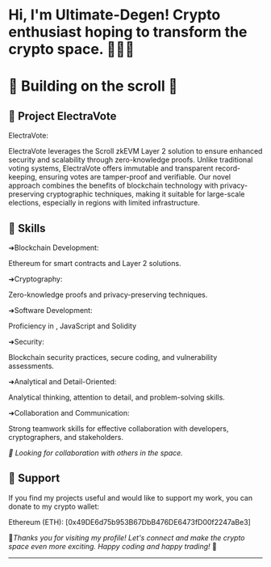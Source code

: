 

# Hi, I'm Ultimate-Degen! Crypto enthusiast hoping to transform the crypto space. 👨🏻‍💻 #

# 📜 Building on the scroll 📜 # 

## 📣 Project ElectraVote

 ElectraVote:

ElectraVote leverages the Scroll zkEVM Layer 2 solution to ensure enhanced security and scalability through zero-knowledge proofs. Unlike traditional voting systems, ElectraVote offers immutable and transparent record-keeping, ensuring votes are tamper-proof and verifiable. Our novel approach combines the benefits of blockchain technology with privacy-preserving cryptographic techniques, making it suitable for large-scale elections, especially in regions with limited infrastructure.

## 🧠 Skills 

➜Blockchain Development:

Ethereum for smart contracts and Layer 2 solutions.

➜Cryptography:

Zero-knowledge proofs and privacy-preserving techniques.

➜Software Development:

Proficiency in , JavaScript and Solidity

➜Security:

Blockchain security practices, secure coding, and vulnerability assessments.

➜Analytical and Detail-Oriented:

Analytical thinking, attention to detail, and problem-solving skills.

➜Collaboration and Communication:

Strong teamwork skills for effective collaboration with developers, cryptographers, and stakeholders.

 *👀 Looking for collaboration with others in the space.*  

 ## 🤝 Support
 
If you find my projects useful and would like to support my work, you can donate to my crypto wallet:


 Ethereum (ETH): [0x49DE6d75b953B67DbB476DE6473fD00f2247aBe3]


🚀*Thanks you for visiting my profile! Let's connect and make the crypto space even more exciting. Happy coding and happy trading!* 🚀

---


<!---
Ultimate-Degen/Ultimate-Degen is a ✨ special ✨ repository because its `README.md` (this file) appears on your GitHub profile.
You can click
